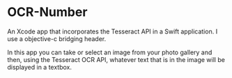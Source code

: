 # OCR-Number
An Xcode app that incorporates the Tesseract API in a Swift application. 
I use a objective-c bridging header.

In this app you can take or select an image from your photo gallery and then, using the Tesseract OCR API, whatever text that is in the image will be displayed in a textbox.

